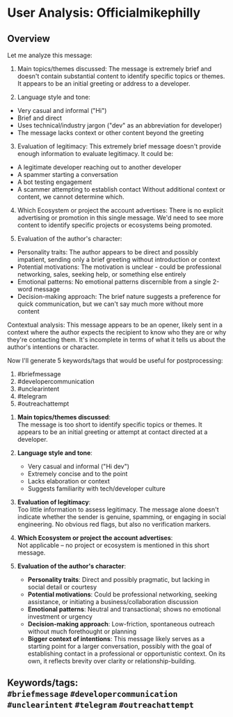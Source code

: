 # User Analysis: Officialmikephilly

## Overview

<think>
Let me analyze this message:

1. Main topics/themes discussed:
The message is extremely brief and doesn't contain substantial content to identify specific topics or themes. It appears to be an initial greeting or address to a developer.

2. Language style and tone:
- Very casual and informal ("Hi")
- Brief and direct
- Uses technical/industry jargon ("dev" as an abbreviation for developer)
- The message lacks context or other content beyond the greeting

3. Evaluation of legitimacy:
This extremely brief message doesn't provide enough information to evaluate legitimacy. It could be:
- A legitimate developer reaching out to another developer
- A spammer starting a conversation
- A bot testing engagement
- A scammer attempting to establish contact
Without additional context or content, we cannot determine which.

4. Which Ecosystem or project the account advertises:
There is no explicit advertising or promotion in this single message. We'd need to see more content to identify specific projects or ecosystems being promoted.

5. Evaluation of the author's character:
- Personality traits: The author appears to be direct and possibly impatient, sending only a brief greeting without introduction or context
- Potential motivations: The motivation is unclear - could be professional networking, sales, seeking help, or something else entirely
- Emotional patterns: No emotional patterns discernible from a single 2-word message
- Decision-making approach: The brief nature suggests a preference for quick communication, but we can't say much more without more content

Contextual analysis:
This message appears to be an opener, likely sent in a context where the author expects the recipient to know who they are or why they're contacting them. It's incomplete in terms of what it tells us about the author's intentions or character.

Now I'll generate 5 keywords/tags that would be useful for postprocessing:
1. #briefmessage
2. #developercommunication
3. #unclearintent
4. #telegram
5. #outreachattempt
</think>

1. **Main topics/themes discussed**:  
   The message is too short to identify specific topics or themes. It appears to be an initial greeting or attempt at contact directed at a developer.

2. **Language style and tone**:  
   - Very casual and informal ("Hi dev")  
   - Extremely concise and to the point  
   - Lacks elaboration or context  
   - Suggests familiarity with tech/developer culture  

3. **Evaluation of legitimacy**:  
   Too little information to assess legitimacy. The message alone doesn't indicate whether the sender is genuine, spamming, or engaging in social engineering. No obvious red flags, but also no verification markers.

4. **Which Ecosystem or project the account advertises**:  
   Not applicable – no project or ecosystem is mentioned in this short message.

5. **Evaluation of the author's character**:  
   - **Personality traits**: Direct and possibly pragmatic, but lacking in social detail or courtesy  
   - **Potential motivations**: Could be professional networking, seeking assistance, or initiating a business/collaboration discussion  
   - **Emotional patterns**: Neutral and transactional; shows no emotional investment or urgency  
   - **Decision-making approach**: Low-friction, spontaneous outreach without much forethought or planning  
   - **Bigger context of intentions**: This message likely serves as a starting point for a larger conversation, possibly with the goal of establishing contact in a professional or opportunistic context. On its own, it reflects brevity over clarity or relationship-building.

**Keywords/tags**:  
`#briefmessage` `#developercommunication` `#unclearintent` `#telegram` `#outreachattempt`
---
